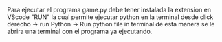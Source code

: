 Para ejecutar el programa game.py
debe tener instalada la extension en VScode "RUN"
la cual permite ejecutar python en la terminal desde
click derecho -> run Python -> Run python file in terminal
de esta manera se le abrira una terminal con el programa ya ejecutando.